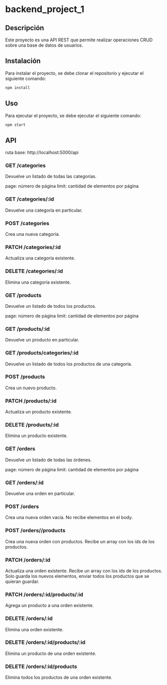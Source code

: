 # backend_project_1

## Descripción

Este proyecto es una API REST que permite realizar operaciones CRUD sobre una base de datos de usuarios.

## Instalación

Para instalar el proyecto, se debe clonar el repositorio y ejecutar el siguiente comando:

```bash
npm install
```

## Uso

Para ejecutar el proyecto, se debe ejecutar el siguiente comando:

```bash
npm start
```

## API

ruta base: http://localhost:5000/api

### GET /categories

Devuelve un listado de todas las categorías.

page: número de página
limit: cantidad de elementos por página

### GET /categories/:id

Devuelve una categoría en particular.

### POST /categories

Crea una nueva categoría.

### PATCH /categories/:id

Actualiza una categoría existente.

### DELETE /categories/:id

Elimina una categoría existente.

### GET /products

Devuelve un listado de todos los productos.

page: número de página
limit: cantidad de elementos por página

### GET /products/:id

Devuelve un producto en particular.

### GET /products/categories/:id

Devuelve un listado de todos los productos de una categoría.

### POST /products

Crea un nuevo producto.

### PATCH /products/:id

Actualiza un producto existente.

### DELETE /products/:id

Elimina un producto existente.

### GET /orders

Devuelve un listado de todas las órdenes.

page: número de página
limit: cantidad de elementos por página

### GET /orders/:id

Devuelve una orden en particular.

### POST /orders

Crea una nueva orden vacía. No recibe elementos en el body.

### POST /orders//products

Crea una nueva orden con productos. Recibe un array con los ids de los productos.

### PATCH /orders/:id

Actualiza una orden existente. Recibe un array con los ids de los productos. Solo guarda los nuevos elementos, enviar todos los productos que se quieran guardar.

### PATCH /orders/:id/products/:id

Agrega un producto a una orden existente.

### DELETE /orders/:id

Elimina una orden existente.

### DELETE /orders/:id/products/:id

Elimina un producto de una orden existente.

### DELETE /orders/:id/products

Elimina todos los productos de una orden existente.
